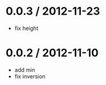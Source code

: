 
0.0.3 / 2012-11-23 
==================

  * fix height

0.0.2 / 2012-11-10 
==================

  * add min
  * fix inversion
